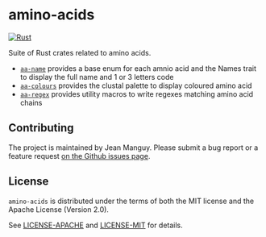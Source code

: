 # amino-acids

[![Rust](https://github.com/jeanmanguy/amino-acids/workflows/Rust/badge.svg?branch=main)](https://github.com/jeanmanguy/amino-acids/actions?query=workflow%3ARust)

Suite of Rust crates related to amino acids.

- [`aa-name`] provides a base enum for each amnio acid and the Names trait to display the full name and 1 or 3 letters code
- [`aa-colours`] provides the clustal palette to display coloured amino acid
- [`aa-regex`] provides utility macros to write regexes matching amino acid chains


## Contributing

The project is maintained by Jean Manguy. Please submit a bug report or a feature request [on the Github issues page](https://github.com/jeanmanguy/amino-acids/issues/new/choose).

## License

`amino-acids` is distributed under the terms of both the MIT license and the
Apache License (Version 2.0).

See [LICENSE-APACHE](./LICENSE-APACHE) and [LICENSE-MIT](./LICENSE-MIT) for
details.

[`aa-name`]: https://github.com/jeanmanguy/amino-acids/tree/main/aa-name
[`aa-colours`]: https://github.com/jeanmanguy/amino-acids/tree/main/aa-colours
[`aa-regex`]: https://github.com/jeanmanguy/amino-acids/tree/main/aa-regex